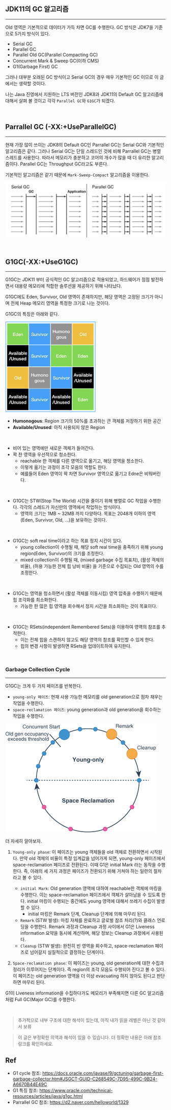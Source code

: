 ## JDK11의 GC 알고리즘
---
Old 영역은 기본적으로 데이터가 가득 차면 GC를 수행한다. GC 방식은 JDK7을 기준으로 5가지 방식이 있다.

- Serial GC
- Parallel GC
- Parallel Old GC(Parallel Compacting GC)
- Concurrent Mark & Sweep GC(이하 CMS)
- G1(Garbage First) GC

그러나 대부분 오래된 GC 방식이고 Serial GC의 경우 매우 기본적인 GC 이므로 이 글에서는 생략할 것이다.

나는 Java 진영에서 지원하는 LTS 버전인 JDK8과 JDK11의 Default GC 알고리즘에 대해서 살펴 볼 것이고 각각 ```Parallel GC```와 ```G1GC```가 되겠다.

<br>

## Parrallel GC (-XX:+UseParallelGC)
---
현재 가장 많이 쓰이는 JDK8의 Default GC인 Parrallel GC는 Serial GC와 기본적인 알고리즘은 같다. 그러나 Serial GC는 단일 스레드인 것에 비해 Parrallel GC는 병렬 스레드를 사용한다. 따라서 메모리가 충분하고 코어의 개수가 많을 때 더 유리한 알고리즘이다. Parallel GC는 Throughput GC라고도 부른다.

기본적인 알고리즘은 같기 때문에 ```Mark-Sweep-Compact``` 알고리즘을 이용한다.

![parrallel-gc](./../Img/parrallel-gc.png)

<br>

## G1GC(-XX:+UseG1GC)
---
G1GC는 JDK11 부터 공식적인 GC 알고리즘으로 적용되었고, 하드웨어가 점점 발전하면서 대용량 메모리에 적합한 솔루션을 제공하기 위해 나타났다.

G1GC에도 Eden, Survivor, Old 영역이 존재하지만, 해당 영역은 고정된 크기가 아니며 전체 Heap 메모리 영역을 특정한 크기로 나눈 것이다.

G1GC의 특징은 아래와 같다.

![g1gc](./../Img/g1gc.png)

- **Humonogous**: Region 크기의 50%를 초과하는 큰 객체를 저장하기 위한 공간
- **Available/Unused**: 아직 사용되지 않은 Region
  
<br>

- 비어 있는 영역에만 새로운 객체가 들어간다.
- 꽉 찬 영역을 우선적으로 청소한다.
  - reachable 한 객체를 다른 영역으로 옮기고, 해당 영역을 청소한다.
  - 이렇게 옮기는 과정이 조각 모음의 역할도 한다.
  - 예를들어 Eden 영역이 꽉 차면 Survivor 영역으로 옮기고 Edne은 비워버린다. 

<br>

- G1GC는 STW(Stop The World) 시간을 줄이기 위해 병렬로 GC 작업을 수행한다. 각각의 스레드가 자신만의 영역에서 작업하는 방식이다.
  - 영역의 크기는 1MB ~ 32MB 까지 다양하다. 목표는 2048개 이하의 영역(Eden, Survivor, Old, ...)을 보유하는 것이다.

<br>

- G1GC는 soft real time이라고 하는 목표 정지 시간이 있다. 
  - young collection이 수행될 때, 해당 soft real time을 충족하기 위해 young region(Eden, Survivor)의 크기를 조정한다.
  - mixed collection이 수행될 때, (mixed garbage 수집 목표치), (활성 객체의 비율), (허용 가능한 전체 힙 낭비 비율) 을 기준으로 수집되는 Old 영역의 수를 조정한다.

<br>

- G1GC는 영역을 청소하면서 (활성 객체를 이동시킴) 영역 압축을 수행하기 때문에 힙 조각화를 최소화한다.
  - 가능한 한 많은 힙 영역을 회수해서 정지 시간을 최소화하는 것이 목표이다.
 
<br>

- G1GC는 RSets(independent Remembered Sets)을 이용하여 영역의 참조를 추적한다.
  - 이는 전체 힙을 스캔하지 않고도 해당 영역의 참조를 확인할 수 있게 한다.
  - 힙의 변경 사항이 발생하면 RSets을 업데이트하여 유지한다.

<br>

### Garbage Collection Cycle
---

G1GC는 크게 두 가지 페이즈를 반복한다. 
- ```young-only 페이즈```: 현재 사용 가능한 메모리를 old generation으로 점차 채우는 작업을 수행한다. 
- ```space-reclamation 페이즈```: young generation과 old generation을 회수하는 작업을 수행한다.

![g1-phases](./../Img/g1gc-cycle.png)

더 자세히 알아보자.
1. ```Young-only phase```: 이 페이즈는 young 객체들을 old 객체로 전환하면서 시작된다. 만약 old 객체의 비율이 특정 임계값을 넘어가게 되면, young-only 페이즈에서 space-reclamation 페이즈로 전환된다. 이때 G1은 initial Mark 라는 동작을 수행한다. 즉, 아래의 세 가지 과정은 페이즈가 전환되기 위해 거쳐야 하는 일련의 절차라고 볼 수 있다.
   - ```initial Mark```: Old generation 영역에 대하여 reachable한 객체에 마킹을 수행한다. 이는 space-reclamation 페이즈에서 객체가 살아남을 수 있도록 한다. initial 마킹이 수행되는 중간에도 young 영역에 대해서 쓰레기 수집이 발생할 수 있다. 
     - initial 마킹은 Remark 단계, Cleanup 단계에 의해 마무리 된다.
   - ```Remark``` (STW 발생): 마킹 자체를 완료하고 글로벌 참조 처리(?)와 클래스 언로딩을 수행한다. Remark 과정과 Cleanup 과정 사이에서 G1은 Liveness information 요약을 동시에 계산하며, 해당 정보는 Cleanup 과정에서 사용된다.
   - ```Cleanup``` (STW 발생): 완전히 빈 영역을 회수하고, space-reclamation 페이즈로 넘어갈지 실질적으로 결정하는 단계이다.

2. ```Space-reclamation phase```: 이 페이즈는 young, old generation에 대한 수집과 정리가 이루어지는 단계이다. 즉 region의 조각 모음도 수행되어 진다고 볼 수 있다. 이 페이즈는 old generation 영역을 더 이상 evacuating 하지 않아도 된다고 판단하면 마무리 된다. 

G1이 Liveness information을 수집하다가도 메모리가 부족해지면 다른 GC 알고리즘처럼 Full GC(Major GC)를 수행한다. 

<br>

> 추가적으로 내부 구조에 대한 해석이 있는데, 아직 내가 읽을 레벨은 아닌 것 같아서 보류

> 이 글은 부정확한 의역과 해석이 있을 수 있습니다. 더 정확한 내용은 아래 참조 링크를 확인하세요.

Ref
---
- G1 cycle 참조: https://docs.oracle.com/javase/9/gctuning/garbage-first-garbage-collector.htm#JSGCT-GUID-C268549C-7D95-499C-9B24-A6670B44E49C
- G1 특징 참조: https://www.oracle.com/technical-resources/articles/java/g1gc.html
- Parrallel GC 참조: https://d2.naver.com/helloworld/1329